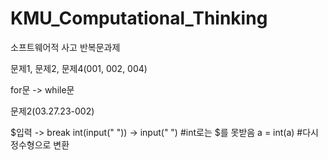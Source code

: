# KMU_Computational_Thinking
소프트웨어적 사고 반복문과제


문제1, 문제2, 문제4(001, 002, 004)

for문 -> while문

문제2(03.27.23-002)


$입력 -> break
int(input(" ")) -> input(" ") #int로는 $를 못받음
a = int(a) #다시 정수형으로 변환

